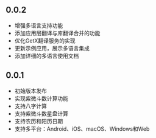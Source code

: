 ## 0.0.2

* 增强多语言支持功能
* 添加应用层翻译与库翻译合并的功能
* 优化GetX翻译服务的实现
* 更新示例应用，展示多语言集成
* 添加详细的多语言使用文档

## 0.0.1

* 初始版本发布
* 实现紫微斗数计算功能
* 支持八字计算
* 支持紫微斗数星盘计算
* 支持农历和阳历日期
* 支持多平台：Android、iOS、macOS、Windows和Web
